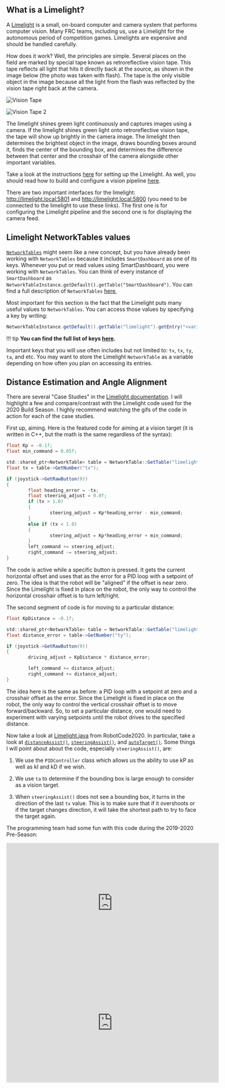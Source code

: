 ## What is a Limelight?
A [Limelight](https://andymark-weblinc.netdna-ssl.com/product_images/limelight-2-plus/5e15fe1480289d6162f285cd/zoom.jpg?c=1578499604) is a small, on-board computer and camera system that performs computer vision. Many FRC teams, including us, use a Limelight for the autonomous period of competition games. Limelights are expensive and should be handled carefully.

How does it work? Well, the principles are simple. Several places on the field are marked by special tape known as retroreflective vision tape. This tape reflects all light that hits it directly back at the source, as shown in the image below (the photo was taken with flash). The tape is the only visible object in the image because all the light from the flash was reflected by the vision tape right back at the camera.

![Vision Tape](vision_tape.JPG)

![Vision Tape 2](vision_tape2.JPG)

The limelight shines green light continuously and captures images using a camera. If the limelight shines green light onto retroreflective vision tape, the tape will show up brightly in the camera image. The limelight then determines the brightest object in the image, draws bounding boxes around it, finds the center of the bounding box, and determines the difference between that center and the crosshair of the camera alongside other important variables.

Take a look at the instructions [here](https://docs.limelightvision.io/en/latest/getting_started.html) for setting up the Limelight. As well, you should read how to build and configure a vision pipeline [here](https://docs.limelightvision.io/en/latest/vision_pipeline_tuning.html).

There are two important interfaces for the limelight: http://limelight.local:5801 and http://limelight.local:5800 (you need to be connected to the limelight to use these links). The first one is for configuring the Limelight pipeline and the second one is for displaying the camera feed.

## Limelight NetworkTables values
[`NetworkTables`](https://first.wpi.edu/FRC/roborio/release/docs/java/edu/wpi/first/networktables/NetworkTable.html) might seem like a new concept, but you have already been working with `NetworkTables` because it includes `SmartDashboard` as one of its keys. Whenever you put or read values using SmartDashboard, you were working with `NetworkTables`. You can think of every instance of `SmartDashboard` as `NetworkTableInstance.getDefault().getTable("SmartDashboard")`. You can find a full description of `NetworkTables` [here](https://docs.wpilib.org/en/stable/docs/software/networktables/index.html?highlight=networktables),

Most important for this section is the fact that the Limelight puts many useful values to `NetworkTables`. You can access those values by specifying a key by writing:

``` Java
NetworkTableInstance.getDefault().getTable("limelight").getEntry("<variablename>").getDouble(0);
```

!!! tip
    **You can find the full list of keys [here](https://docs.limelightvision.io/docs/docs-limelight/apis/complete-networktables-api).**
    
Important keys that you will use often includes but not limited to: `tv`, `tx`, `ty`, `ta`, and etc. You may want to store the Limelight `NetworkTable` as a variable depending on how often you plan on accessing its entries.

## Distance Estimation and Angle Alignment
There are several "Case Studies" in the [Limelight documentation](https://docs.limelightvision.io/en/latest). I will highlight a few and compare/contrast with the Limelight code used for the 2020 Build Season. I highly recommend watching the gifs of the code in action for each of the case studies.

First up, aiming. Here is the featured code for aiming at a vision target (it is written in C++, but the math is the same regardless of the syntax):
``` Java
float Kp = -0.1f;
float min_command = 0.05f;

std::shared_ptr<NetworkTable> table = NetworkTable::GetTable("limelight");
float tx = table->GetNumber("tx");

if (joystick->GetRawButton(9))
{
        float heading_error = -tx;
        float steering_adjust = 0.0f;
        if (tx > 1.0)
        {
                steering_adjust = Kp*heading_error - min_command;
        }
        else if (tx < 1.0)
        {
                steering_adjust = Kp*heading_error + min_command;
        }
        left_command += steering_adjust;
        right_command -= steering_adjust;
}
```

The code is active while a specific button is pressed. It gets the current horizontal offset and uses that as the error for a PID loop with a setpoint of zero. The idea is that the robot will be "aligned" if the offset is near zero. Since the Limelight is fixed in place on the robot, the only way to control the horizontal crosshair offset is to turn left/right.

The second segment of code is for moving to a particular distance:

``` Java
float KpDistance = -0.1f;

std::shared_ptr<NetworkTable> table = NetworkTable::GetTable("limelight");
float distance_error = table->GetNumber("ty");

if (joystick->GetRawButton(9))
{
        driving_adjust = KpDistance * distance_error;

        left_command += distance_adjust;
        right_command += distance_adjust;
}
```

The idea here is the same as before: a PID loop with a setpoint at zero and a crosshair offset as the error. Since the Limelight is fixed in place on the robot, the only way to control the vertical crosshair offset is to move forward/backward. So, to set a particular distance, one would need to experiment with varying setpoints until the robot drives to the specified distance.

Now take a look at [Limelight.java](https://github.com/DeepBlueRobotics/RobotCode2020/blob/unifiedcode/src/main/java/org/team199/lib/Limelight.java) from RobotCode2020. In particular, take a look at [`distanceAssist()`](https://github.com/DeepBlueRobotics/RobotCode2020/blob/unifiedcode/src/main/java/org/team199/lib/Limelight.java#L111), [`steeringAssist()`](https://github.com/DeepBlueRobotics/RobotCode2020/blob/unifiedcode/src/main/java/org/team199/lib/Limelight.java#L127), and [`autoTarget()`](https://github.com/DeepBlueRobotics/RobotCode2020/blob/unifiedcode/src/main/java/org/team199/lib/Limelight.java#L172). Some things I will point about about the code, especially `steeringAssist()`, are:

1. We use the `PIDController` class which allows us the ability to use kP as well as kI and kD if we wish.

2. We use `ta` to determine if the bounding box is large enough to consider as a vision target.

3. When `steeringAssist()` does not see a bounding box, it turns in the direction of the last `tx` value. This is to make sure that if it overshoots or if the target changes direction, it will take the shortest path to try to face the target again.

The programming team had some fun with this code during the 2019-2020 Pre-Season:

<iframe width="560" height="315" src="https://www.youtube.com/embed/TjksUg227QQ" frameborder="0" allow="accelerometer; autoplay; encrypted-media; gyroscope; picture-in-picture" allowfullscreen></iframe>

<iframe width="560" height="315" src="https://www.youtube.com/embed/cFZtFT6d0g0" frameborder="0" allow="accelerometer; autoplay; encrypted-media; gyroscope; picture-in-picture" allowfullscreen></iframe>